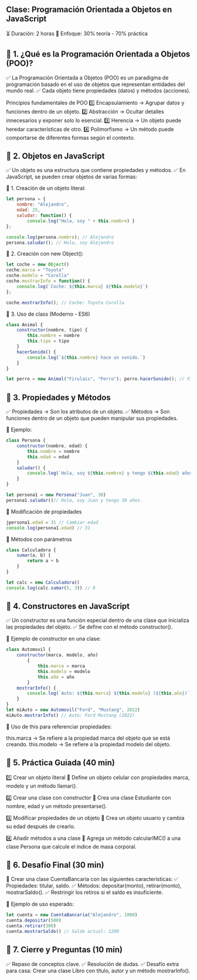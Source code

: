 ## Clase: Programación Orientada a Objetos en JavaScript
⏳ Duración: 2 horas
📌 Enfoque: 30% teoría - 70% práctica

## 🔹 1. ¿Qué es la Programación Orientada a Objetos (POO)?
✅ La Programación Orientada a Objetos (POO) es un paradigma de programación basado en el uso de objetos que representan entidades del mundo real.
✅ Cada objeto tiene propiedades (datos) y métodos (acciones).

Principios fundamentales de POO
1️⃣ Encapsulamiento → Agrupar datos y funciones dentro de un objeto.
2️⃣ Abstracción → Ocultar detalles innecesarios y exponer solo lo esencial.
3️⃣ Herencia → Un objeto puede heredar características de otro.
4️⃣ Polimorfismo → Un método puede comportarse de diferentes formas según el contexto.

## 🔹 2. Objetos en JavaScript
✅ Un objeto es una estructura que contiene propiedades y métodos.
✅ En JavaScript, se pueden crear objetos de varias formas:

📌 1. Creación de un objeto literal:
```js 
let persona = {
	nombre: "Alejandro",
	edad: 25,
	saludar: function() {
		console.log("Hola, soy " + this.nombre) } 
};

console.log(persona.nombre); // Alejandro 
persona.saludar(); // Hola, soy Alejandro 
```

📌 2. Creación con new Object():
```js 
let coche = new Object()
coche.marca = "Toyota"
coche.modelo = "Corolla"
coche.mostrarInfo = function() {
	console.log(`Coche: ${this.marca} ${this.modelo}`)
};

coche.mostrarInfo(); // Coche: Toyota Corolla 
```

📌 3. Uso de class (Moderno - ES6)
```js
class Animal {
	constructor(nombre, tipo) {
		this.nombre = nombre
		this.tipo = tipo
	}
	hacerSonido() {
		console.log(`${this.nombre} hace un sonido.`)
	} 
}

let perro = new Animal("Firulais", "Perro"); perro.hacerSonido(); // Firulais hace un sonido. 
```

## 🔹 3. Propiedades y Métodos
✅ Propiedades → Son los atributos de un objeto.
✅ Métodos → Son funciones dentro de un objeto que pueden manipular sus propiedades.

📌 Ejemplo:
```js
class Persona {
	constructor(nombre, edad) {
		this.nombre = nombre
		this.edad = edad 
	}
	saludar() {
		console.log(`Hola, soy ${this.nombre} y tengo ${this.edad} años.`) 
	} 
}

let persona1 = new Persona("Juan", 30)
persona1.saludar()// Hola, soy Juan y tengo 30 años. 
```

📌 Modificación de propiedades
```js 
jpersona1.edad = 31 // Cambiar edad 
console.log(persona1.edad) // 31 
```

📌 Métodos con parámetros
```js
class Calculadora {
	sumar(a, b) {
		return a + b
	}
}

let calc = new Calculadora() 
console.log(calc.sumar(5, 3)) // 8 
```

## 🔹 4. Constructores en JavaScript
✅ Un constructor es una función especial dentro de una clase que inicializa las propiedades del objeto.
✅ Se define con el método constructor().

📌 Ejemplo de constructor en una clase:
```js
class Automovil {
	constructor(marca, modelo, año)
		{ 
			this.marca = marca
			this.modelo = modelo
			this.año = año
		}
	mostrarInfo() {
		console.log(`Auto: ${this.marca} ${this.modelo} (${this.año})`)
	}
}
let miAuto = new Automovil("Ford", "Mustang", 2022)
miAuto.mostrarInfo() // Auto: Ford Mustang (2022) 
```

📌 Uso de this para referenciar propiedades:

this.marca → Se refiere a la propiedad marca del objeto que se está creando.
this.modelo → Se refiere a la propiedad modelo del objeto.
## 🔹 5. Práctica Guiada (40 min)
1️⃣ Crear un objeto literal
📌 Define un objeto celular con propiedades marca, modelo y un método llamar().

2️⃣ Crear una clase con constructor
📌 Crea una clase Estudiante con nombre, edad y un método presentarse().

3️⃣ Modificar propiedades de un objeto
📌 Crea un objeto usuario y cambia su edad después de crearlo.

4️⃣ Añadir métodos a una clase
📌 Agrega un método calcularIMC() a una clase Persona que calcule el índice de masa corporal.

## 🔹 6. Desafío Final (30 min)
📌 Crear una clase CuentaBancaria con las siguientes características:
✅ Propiedades: titular, saldo.
✅ Métodos: depositar(monto), retirar(monto), mostrarSaldo().
✅ Restringir los retiros si el saldo es insuficiente.

📌 Ejemplo de uso esperado:
```js 
let cuenta = new CuentaBancaria("Alejandro", 1000)
cuenta.depositar(500)
cuenta.retirar(300)
cuenta.mostrarSaldo() // Saldo actual: 1200
```

## 🔹 7. Cierre y Preguntas (10 min)
✅ Repaso de conceptos clave.
✅ Resolución de dudas.
✅ Desafío extra para casa: Crear una clase Libro con título, autor y un método mostrarInfo().

